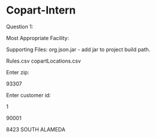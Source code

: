 # Copart-Intern

Question 1:

Most Appropriate Facility:

Supporting Files:
org.json.jar - add jar to project build path.

Rules.csv
copartLocations.csv



Enter zip: 

93307

Enter customer id: 

1


90001

8423 SOUTH ALAMEDA

